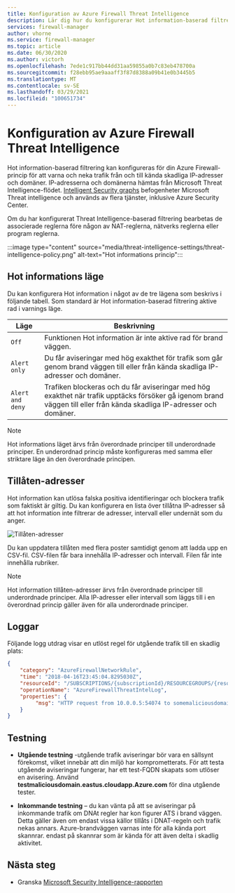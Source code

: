 ```yaml
---
title: Konfiguration av Azure Firewall Threat Intelligence
description: Lär dig hur du konfigurerar Hot information-baserad filtrering för din Azure Firewall-princip för att varna och neka trafik från och till kända skadliga IP-adresser och domäner.
services: firewall-manager
author: vhorne
ms.service: firewall-manager
ms.topic: article
ms.date: 06/30/2020
ms.author: victorh
ms.openlocfilehash: 7ede1c917bb44dd31aa59855a0b7c83eb478700a
ms.sourcegitcommit: f28ebb95ae9aaaff3f87d8388a09b41e0b3445b5
ms.translationtype: MT
ms.contentlocale: sv-SE
ms.lasthandoff: 03/29/2021
ms.locfileid: "100651734"
---
```

# <a name="azure-firewall-threat-intelligence-configuration"></a>Konfiguration av Azure Firewall Threat Intelligence

Hot information-baserad filtrering kan konfigureras för din Azure Firewall-princip för att varna och neka trafik från och till kända skadliga IP-adresser och domäner. IP-adresserna och domänerna hämtas från Microsoft Threat Intelligence-flödet. [Intelligent Security graphs](https://www.microsoft.com/security/operations/intelligence) befogenheter Microsoft Threat intelligence och används av flera tjänster, inklusive Azure Security Center.<br>

Om du har konfigurerat Threat Intelligence-baserad filtrering bearbetas de associerade reglerna före någon av NAT-reglerna, nätverks reglerna eller program reglerna.

:::image type="content" source="media/threat-intelligence-settings/threat-intelligence-policy.png" alt-text="Hot informations princip":::

## <a name="threat-intelligence-mode"></a>Hot informations läge

Du kan konfigurera Hot information i något av de tre lägena som beskrivs i följande tabell. Som standard är Hot information-baserad filtrering aktive rad i varnings läge.

|Läge |Beskrivning  |
|---------|---------|
|`Off`     | Funktionen Hot information är inte aktive rad för brand väggen. |
|`Alert only`     | Du får aviseringar med hög exakthet för trafik som går genom brand väggen till eller från kända skadliga IP-adresser och domäner. |
|`Alert and deny`     | Trafiken blockeras och du får aviseringar med hög exakthet när trafik upptäcks försöker gå igenom brand väggen till eller från kända skadliga IP-adresser och domäner. |

> [!NOTE]
> Hot informations läget ärvs från överordnade principer till underordnade principer. En underordnad princip måste konfigureras med samma eller striktare läge än den överordnade principen.

## <a name="allowlist-addresses"></a>Tillåten-adresser

Hot information kan utlösa falska positiva identifieringar och blockera trafik som faktiskt är giltig. Du kan konfigurera en lista över tillåtna IP-adresser så att hot information inte filtrerar de adresser, intervall eller undernät som du anger.  

![Tillåten-adresser](media/threat-intelligence-settings/allow-list.png)

Du kan uppdatera tillåten med flera poster samtidigt genom att ladda upp en CSV-fil. CSV-filen får bara innehålla IP-adresser och intervall. Filen får inte innehålla rubriker.

> [!NOTE]
> Hot information tillåten-adresser ärvs från överordnade principer till underordnade principer. Alla IP-adresser eller intervall som läggs till i en överordnad princip gäller även för alla underordnade principer.

## <a name="logs"></a>Loggar

Följande logg utdrag visar en utlöst regel för utgående trafik till en skadlig plats:

```json
{
    "category": "AzureFirewallNetworkRule",
    "time": "2018-04-16T23:45:04.8295030Z",
    "resourceId": "/SUBSCRIPTIONS/{subscriptionId}/RESOURCEGROUPS/{resourceGroupName}/PROVIDERS/MICROSOFT.NETWORK/AZUREFIREWALLS/{resourceName}",
    "operationName": "AzureFirewallThreatIntelLog",
    "properties": {
         "msg": "HTTP request from 10.0.0.5:54074 to somemaliciousdomain.com:80. Action: Alert. ThreatIntel: Bot Networks"
    }
}
```

## <a name="testing"></a>Testning

- **Utgående testning** -utgående trafik aviseringar bör vara en sällsynt förekomst, vilket innebär att din miljö har komprometterats. För att testa utgående aviseringar fungerar, har ett test-FQDN skapats som utlöser en avisering. Använd **testmaliciousdomain.eastus.cloudapp.Azure.com** för dina utgående tester.

- **Inkommande testning** – du kan vänta på att se aviseringar på inkommande trafik om DNAt regler har kon figurer ATS i brand väggen. Detta gäller även om endast vissa källor tillåts i DNAT-regeln och trafik nekas annars. Azure-brandväggen varnas inte för alla kända port skannrar. endast på skannrar som är kända för att även delta i skadlig aktivitet.

## <a name="next-steps"></a>Nästa steg

- Granska [Microsoft Security Intelligence-rapporten](https://www.microsoft.com/en-us/security/operations/security-intelligence-report)
